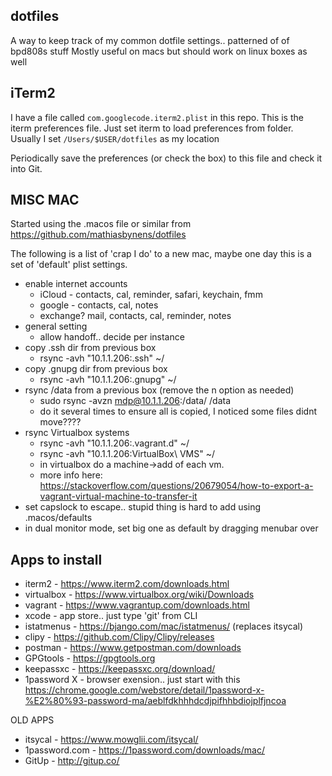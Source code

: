dotfiles
--------

A way to keep track of my common dotfile settings.. patterned of of bpd808s stuff
Mostly useful on macs but should work on linux boxes as well

iTerm2
------

I have a file called `com.googlecode.iterm2.plist` in this repo. This is the iterm preferences file.
Just set iterm to load preferences from folder. Usually I set `/Users/$USER/dotfiles` as my location

Periodically save the preferences (or check the box) to this file and check it into Git.


MISC MAC
--------
Started using the .macos file or similar from https://github.com/mathiasbynens/dotfiles

The following is a list of 'crap I do' to a new mac, maybe one day this is a set of 'default' plist settings.

* enable internet accounts
	* iCloud - contacts, cal, reminder, safari, keychain, fmm
	* google - contacts, cal, notes
	* exchange? mail, contacts, cal, reminder, notes
* general setting
	* allow handoff.. decide per instance
* copy .ssh dir from previous box
  * rsync -avh "10.1.1.206:.ssh" ~/
* copy .gnupg dir from previous box
  * rsync -avh "10.1.1.206:.gnupg" ~/
* rsync /data from a previous box (remove the n option as needed)
  * sudo rsync -avzn mdp@10.1.1.206:/data/ /data
  * do it several times to ensure all is copied, I noticed some files didnt move????
* rsync Virtualbox systems
  * rsync -avh "10.1.1.206:.vagrant.d" ~/
  * rsync -avh "10.1.1.206:VirtualBox\ VMS" ~/
  * in virtualbox do a machine->add of each vm.
  * more info here: https://stackoverflow.com/questions/20679054/how-to-export-a-vagrant-virtual-machine-to-transfer-it
* set capslock to escape.. stupid thing is hard to add using .macos/defaults
* in dual monitor mode, set big one as default by dragging menubar over


Apps to install
---------------

* iterm2 - https://www.iterm2.com/downloads.html
* virtualbox - https://www.virtualbox.org/wiki/Downloads
* vagrant - https://www.vagrantup.com/downloads.html
* xcode - app store.. just type 'git' from CLI
* istatmenus - https://bjango.com/mac/istatmenus/ (replaces itsycal)
* clipy - https://github.com/Clipy/Clipy/releases
* postman - https://www.getpostman.com/downloads
* GPGtools - https://gpgtools.org
* keepassxc - https://keepassxc.org/download/
* 1password X - browser exension.. just start with this https://chrome.google.com/webstore/detail/1password-x-%E2%80%93-password-ma/aeblfdkhhhdcdjpifhhbdiojplfjncoa

OLD APPS
* itsycal - https://www.mowglii.com/itsycal/
* 1password.com - https://1password.com/downloads/mac/
* GitUp - http://gitup.co/
